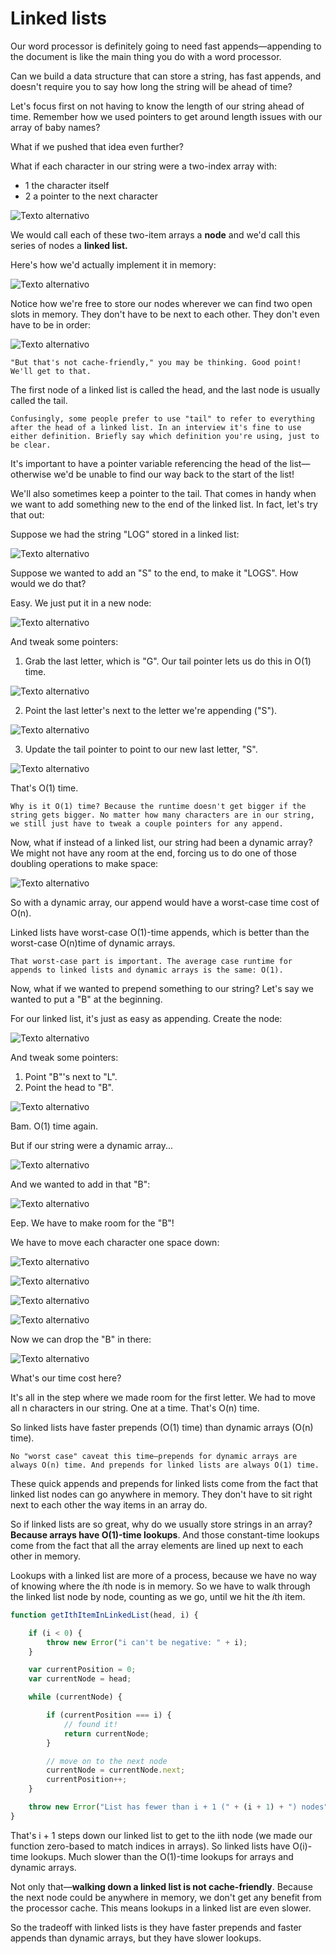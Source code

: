 # Linked lists


Our word processor is definitely going to need fast appends—appending to the document is like the main thing you do with a word processor.

Can we build a data structure that can store a string, has fast appends, and doesn't require you to say how long the string will be ahead of time?

Let's focus first on not having to know the length of our string ahead of time. Remember how we used pointers to get around length issues with our array of baby names?

What if we pushed that idea even further?


What if each character in our string were a two-index array with:

- 1 the character itself
- 2 a pointer to the next character

![Texto alternativo](img/31.jpg)

We would call each of these two-item arrays a **node** and we'd call this series of nodes a **linked list.**

Here's how we'd actually implement it in memory:

![Texto alternativo](img/32.jpg)

Notice how we're free to store our nodes wherever we can find two open slots in memory. They don't have to be next to each other. They don't even have to be in order:

![Texto alternativo](img/33.jpg)

~~~
"But that's not cache-friendly," you may be thinking. Good point! We'll get to that.
~~~

The first node of a linked list is called the head, and the last node is usually called the tail.

~~~
Confusingly, some people prefer to use "tail" to refer to everything after the head of a linked list. In an interview it's fine to use either definition. Briefly say which definition you're using, just to be clear.
~~~

It's important to have a pointer variable referencing the head of the list—otherwise we'd be unable to find our way back to the start of the list!

We'll also sometimes keep a pointer to the tail. That comes in handy when we want to add something new to the end of the linked list. In fact, let's try that out:

Suppose we had the string "LOG" stored in a linked list:

![Texto alternativo](img/34.jpg)

Suppose we wanted to add an "S" to the end, to make it "LOGS". How would we do that?

Easy. We just put it in a new node:

![Texto alternativo](img/35.jpg)

And tweak some pointers:

1. Grab the last letter, which is "G". Our tail pointer lets us do this in O(1) time.

![Texto alternativo](img/36.jpg)

2. Point the last letter's next to the letter we're appending ("S").

![Texto alternativo](img/37.jpg)

3. Update the tail pointer to point to our new last letter, "S".

![Texto alternativo](img/38.jpg)

That's O(1) time.

~~~
Why is it O(1) time? Because the runtime doesn't get bigger if the string gets bigger. No matter how many characters are in our string, we still just have to tweak a couple pointers for any append.
~~~

Now, what if instead of a linked list, our string had been a dynamic array? We might not have any room at the end, forcing us to do one of those doubling operations to make space:

![Texto alternativo](img/39.jpg)

So with a dynamic array, our append would have a worst-case time cost of O(n).

Linked lists have worst-case O(1)-time appends, which is better than the worst-case O(n)time of dynamic arrays.

~~~
That worst-case part is important. The average case runtime for appends to linked lists and dynamic arrays is the same: O(1).
~~~

Now, what if we wanted to prepend something to our string? Let's say we wanted to put a "B" at the beginning.

For our linked list, it's just as easy as appending. Create the node:

![Texto alternativo](img/40.jpg)

And tweak some pointers:

1. Point "B"'s next to "L".
2. Point the head to "B".

![Texto alternativo](img/41.jpg)

Bam. O(1) time again.

But if our string were a dynamic array...

![Texto alternativo](img/42.jpg)

And we wanted to add in that "B":

![Texto alternativo](img/43.jpg)

Eep. We have to make room for the "B"!

We have to move each character one space down:

![Texto alternativo](img/57.jpg)

![Texto alternativo](img/58.jpg)

![Texto alternativo](img/59.jpg)

![Texto alternativo](img/60.jpg)

Now we can drop the "B" in there:

![Texto alternativo](img/61.jpg)


What's our time cost here?

It's all in the step where we made room for the first letter. We had to move all n characters in our string. One at a time. That's O(n) time.

So linked lists have faster prepends (O(1) time) than dynamic arrays (O(n) time).

~~~
No "worst case" caveat this time—prepends for dynamic arrays are always O(n) time. And prepends for linked lists are always O(1) time.
~~~

These quick appends and prepends for linked lists come from the fact that linked list nodes can go anywhere in memory. They don't have to sit right next to each other the way items in an array do.

So if linked lists are so great, why do we usually store strings in an array? **Because arrays have O(1)-time lookups**. And those constant-time lookups come from the fact that all the array elements are lined up next to each other in memory.

Lookups with a linked list are more of a process, because we have no way of knowing where the *i*th node is in memory. So we have to walk through the linked list node by node, counting as we go, until we hit the *i*th item.

```js
function getIthItemInLinkedList(head, i) {

    if (i < 0) {
        throw new Error("i can't be negative: " + i);
    }

    var currentPosition = 0;
    var currentNode = head;

    while (currentNode) {

        if (currentPosition === i) {
            // found it!
            return currentNode;
        }

        // move on to the next node
        currentNode = currentNode.next;
        currentPosition++;
    }

    throw new Error("List has fewer than i + 1 (" + (i + 1) + ") nodes");
}
```

That's i + 1 steps down our linked list to get to the iith node (we made our function zero-based to match indices in arrays). So linked lists have O(i)-time lookups. Much slower than the O(1)-time lookups for arrays and dynamic arrays.

Not only that—**walking down a linked list is not cache-friendly**. Because the next node could be anywhere in memory, we don't get any benefit from the processor cache. This means lookups in a linked list are even slower.

So the tradeoff with linked lists is they have faster prepends and faster appends than dynamic arrays, but they have slower lookups.


